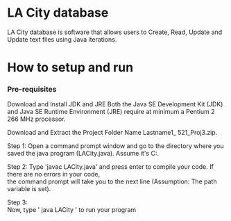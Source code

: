# LA City database

LA City database  is software that allows users to Create, Read, Update and Update text files using Java iterations. 



# How to setup and run

  ### Pre-requisites
Download and Install JDK and JRE 
  Both the Java SE Development Kit (JDK) and Java SE Runtime Environment (JRE) require at minimum a Pentium 2 266 MHz processor.
  
  Download and Extract the Project Folder Name Lastname1_ 521_Proj3.zip.<br>
  
  
  Step 1: 
Open a command prompt window and go to the directory where you saved the java program (LACity.java). Assume it's C:\.

  Step 2:
 Type 'javac LACity.java' and press enter to compile your code. If there are no errors in your code,</br>
 the command prompt will take you to the next line (Assumption: The path variable is set).

  Step 3:  
Now, type ' java LACity ' to run your program
  
